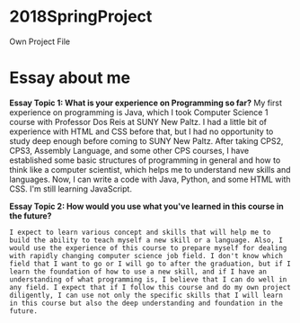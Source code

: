 # 2018SpringProject
Own Project File
# Essay about me
**Essay Topic 1: What is your experience on Programming so far?**
	My first experience on programming is Java, which I took Computer Science 1 course with Professor Dos Reis at SUNY New Paltz. I had a little bit of experience with HTML and CSS before that, but I had no opportunity to study deep enough before coming to SUNY New Paltz. After taking CPS2, CPS3, Assembly Language, and some other CPS courses, I have established some basic structures of programming in general and how to think like a computer scientist, which helps me to understand new skills and languages. Now, I can write a code with Java, Python, and some HTML with CSS. I'm still learning JavaScript. 

**Essay Topic 2: How would you use what you've learned in this course in the future?**

	I expect to learn various concept and skills that will help me to build the ability to teach myself a new skill or a language. Also, I would use the experience of this course to prepare myself for dealing with rapidly changing computer science job field. I don't know which field that I want to go or I will go to after the graduation, but if I learn the foundation of how to use a new skill, and if I have an understanding of what programming is, I believe that I can do well in any field. I expect that if I follow this course and do my own project diligently, I can use not only the specific skills that I will learn in this course but also the deep understanding and foundation in the future. 